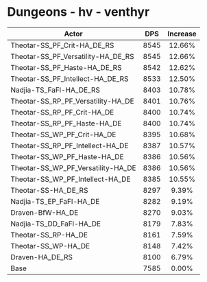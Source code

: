 # Dungeons - hv - venthyr
| Actor | DPS | Increase |
|---|:---:|:---:|
|Theotar-SS_PF_Crit-HA_DE_RS|8545|12.66%|
|Theotar-SS_PF_Versatility-HA_DE_RS|8545|12.66%|
|Theotar-SS_PF_Haste-HA_DE_RS|8542|12.62%|
|Theotar-SS_PF_Intellect-HA_DE_RS|8533|12.50%|
|Nadjia-TS_FaFl-HA_DE_RS|8403|10.78%|
|Theotar-SS_RP_PF_Versatility-HA_DE|8401|10.76%|
|Theotar-SS_RP_PF_Crit-HA_DE|8400|10.74%|
|Theotar-SS_RP_PF_Haste-HA_DE|8400|10.74%|
|Theotar-SS_WP_PF_Crit-HA_DE|8395|10.68%|
|Theotar-SS_RP_PF_Intellect-HA_DE|8387|10.57%|
|Theotar-SS_WP_PF_Haste-HA_DE|8386|10.56%|
|Theotar-SS_WP_PF_Versatility-HA_DE|8386|10.56%|
|Theotar-SS_WP_PF_Intellect-HA_DE|8385|10.55%|
|Theotar-SS-HA_DE_RS|8297|9.39%|
|Nadjia-TS_EP_FaFl-HA_DE|8282|9.19%|
|Draven-BfW-HA_DE|8270|9.03%|
|Nadjia-TS_DD_FaFl-HA_DE|8179|7.83%|
|Theotar-SS_RP-HA_DE|8161|7.59%|
|Theotar-SS_WP-HA_DE|8148|7.42%|
|Draven-HA_DE_RS|8100|6.79%|
|Base|7585|0.00%|
